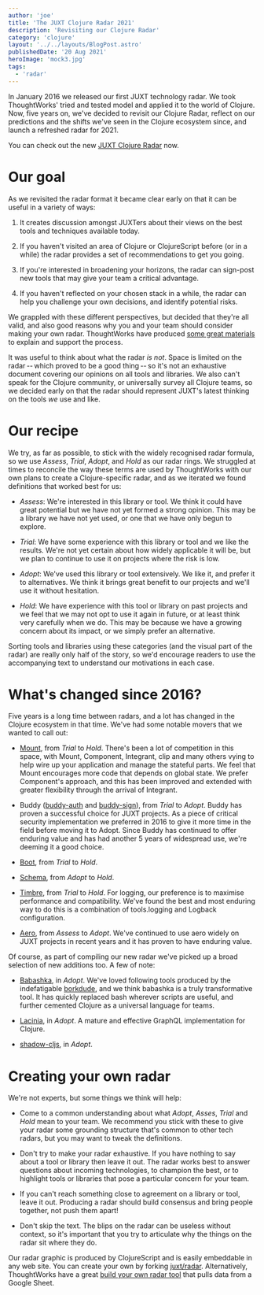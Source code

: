 ```yaml
---
author: 'joe'
title: 'The JUXT Clojure Radar 2021'
description: 'Revisiting our Clojure Radar'
category: 'clojure'
layout: '../../layouts/BlogPost.astro'
publishedDate: '20 Aug 2021'
heroImage: 'mock3.jpg'
tags:
  - 'radar'
---
```


In January 2016 we released our first JUXT technology radar. We took
ThoughtWorks\' tried and tested model and applied it to the world of
Clojure. Now, five years on, we've decided to revisit our Clojure Radar,
reflect on our predictions and the shifts we've seen in the Clojure
ecosystem since, and launch a refreshed radar for 2021.

You can check out the new [JUXT Clojure
Radar](https://www.juxt.pro/radar) now.

# Our goal

As we revisited the radar format it became clear early on that it can be
useful in a variety of ways:

1.  It creates discussion amongst JUXTers about their views on the best
    tools and techniques available today.

2.  If you haven't visited an area of Clojure or ClojureScript before
    (or in a while) the radar provides a set of recommendations to get
    you going.

3.  If you're interested in broadening your horizons, the radar can
    sign-post new tools that may give your team a critical advantage.

4.  If you haven't reflected on your chosen stack in a while, the radar
    can help you challenge your own decisions, and identify potential
    risks.

We grappled with these different perspectives, but decided that they're
all valid, and also good reasons why you and your team should consider
making your own radar. ThoughtWorks have produced [some great
materials](https://www.thoughtworks.com/radar/byor) to explain and
support the process.

It was useful to think about what the radar _is not_. Space is limited
on the radar -- which proved to be a good thing -- so it's not an
exhaustive document covering our opinions on all tools and libraries. We
also can't speak for the Clojure community, or universally survey all
Clojure teams, so we decided early on that the radar should represent
JUXT's latest thinking on the tools _we_ use and like.

# Our recipe

We try, as far as possible, to stick with the widely recognised radar
formula, so we use _Assess_, _Trial_, _Adopt_, and _Hold_ as our radar
rings. We struggled at times to reconcile the way these terms are used
by ThoughtWorks with our own plans to create a Clojure-specific radar,
and as we iterated we found definitions that worked best for us:

- _Assess_: We're interested in this library or tool. We think it
  could have great potential but we have not yet formed a strong
  opinion. This may be a library we have not yet used, or one that we
  have only begun to explore.

- _Trial_: We have some experience with this library or tool and we
  like the results. We're not yet certain about how widely applicable
  it will be, but we plan to continue to use it on projects where the
  risk is low.

- _Adopt_: We've used this library or tool extensively. We like it,
  and prefer it to alternatives. We think it brings great benefit to
  our projects and we'll use it without hesitation.

- _Hold_: We have experience with this tool or library on past
  projects and we feel that we may not opt to use it again in future,
  or at least think very carefully when we do. This may be because we
  have a growing concern about its impact, or we simply prefer an
  alternative.

Sorting tools and libraries using these categories (and the visual part
of the radar) are really only half of the story, so we'd encourage
readers to use the accompanying text to understand our motivations in
each case.

# What's changed since 2016?

Five years is a long time between radars, and a lot has changed in the
Clojure ecosystem in that time. We've had some notable movers that we
wanted to call out:

- [Mount](https://github.com/tolitius/mount), from _Trial_
  to _Hold_. There's been a lot of competition in this space, with
  Mount, Component, Integrant, clip and many others vying to help wire
  up your application and manage the stateful parts. We feel that
  Mount encourages more code that depends on global state. We prefer
  Component's approach, and this has been improved and extended with
  greater flexibility through the arrival of Integrant.

- Buddy ([buddy-auth](https://github.com/funcool/buddy-auth) and
  [buddy-sign](https://github.com/funcool/buddy-sign)), from _Trial_
  to _Adopt_. Buddy has proven a successful choice for JUXT projects.
  As a piece of critical security implementation we preferred in 2016
  to give it more time in the field before moving it to Adopt. Since
  Buddy has continued to offer enduring value and has had another 5
  years of widespread use, we're deeming it a good choice.

- [Boot](https://github.com/boot-clj/boot), from _Trial_ to
  _Hold_.

- [Schema](https://github.com/plumatic/schema), from
  _Adopt_ to _Hold_.

- [Timbre](https://github.com/ptaoussanis/timbre), from
  _Trial_ to _Hold_. For logging, our preference is to maximise
  performance and compatibility. We've found the best and most
  enduring way to do this is a combination of tools.logging and
  Logback configuration.

- [Aero](https://github.com/juxt/aero), from _Assess_ to
  _Adopt_. We've continued to use aero widely on JUXT projects in
  recent years and it has proven to have enduring value.

Of course, as part of compiling our new radar we've picked up a broad
selection of new additions too. A few of note:

- [Babashka](https://github.com/babashka/babashka), in
  _Adopt_. We've loved following tools produced by the indefatigable
  [borkdude](https://twitter.com/borkdude), and we think babashka is a
  truly transformative tool. It has quickly replaced bash wherever
  scripts are useful, and further cemented Clojure as a universal
  language for teams.

- [Lacinia](https://github.com/walmartlabs/lacinia), in
  _Adopt_. A mature and effective GraphQL implementation for Clojure.

- [shadow-cljs](https://github.com/thheller/shadow-cljs),
  in _Adopt_.

# Creating your own radar

We're not experts, but some things we think will help:

- Come to a common understanding about what _Adopt_, _Asses_, _Trial_
  and _Hold_ mean to your team. We recommend you stick with these to
  give your radar some grounding structure that's common to other tech
  radars, but you may want to tweak the definitions.

- Don't try to make your radar exhaustive. If you have nothing to say
  about a tool or library then leave it out. The radar works best to
  answer questions about incoming technologies, to champion the best,
  or to highlight tools or libraries that pose a particular concern
  for your team.

- If you can't reach something close to agreement on a library or
  tool, leave it out. Producing a radar should build consensus and
  bring people together, not push them apart!

- Don't skip the text. The blips on the radar can be useless without
  context, so it's important that you try to articulate why the things
  on the radar sit where they do.

Our radar graphic is produced by ClojureScript and is easily embeddable
in any web site. You can create your own by forking
[juxt/radar](https://github.com/juxt/radar). Alternatively, ThoughtWorks
have a great [build your own radar
tool](https://www.thoughtworks.com/radar) that pulls data from a Google
Sheet.
